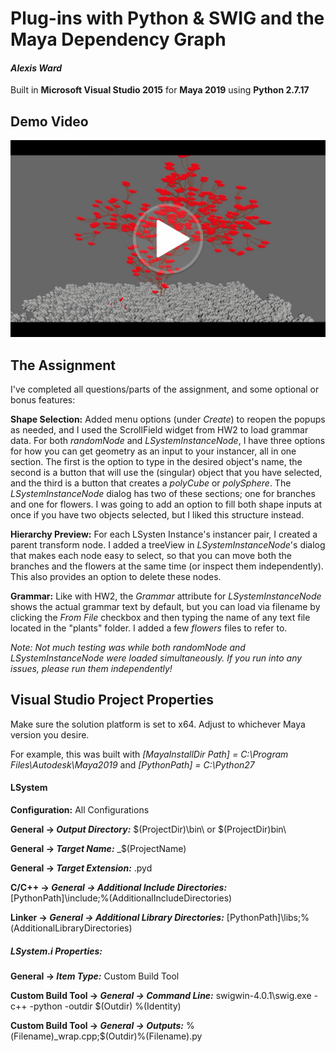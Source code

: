 # Plug-ins with Python & SWIG and the Maya Dependency Graph

#### *Alexis Ward*

Built in **Microsoft Visual Studio 2015** for **Maya 2019** using **Python 2.7.17**



## Demo Video

[![](images/videoheader.png)](https://drive.google.com/file/d/1_TypolYxeEIrEo3jBMG0_kUkVvQPrpcr/view?usp=sharing)



## The Assignment

I've completed all questions/parts of the assignment, and some optional or bonus features:

**Shape Selection:** Added menu options (under *Create*) to reopen the popups as needed, and I used the ScrollField widget from HW2 to load grammar data. For both *randomNode* and *LSystemInstanceNode*, I have three options for how you can get geometry as an input to your instancer, all in one section. The first is the option to type in the desired object's name, the second is a button that will use the (singular) object that you have selected, and the third is a button that creates a *polyCube* or *polySphere*. The *LSystemInstanceNode* dialog has two of these sections; one for branches and one for flowers. I was going to add an option to fill both shape inputs at once if you have two objects selected, but I liked this structure instead.

**Hierarchy Preview:** For each LSysten Instance's instancer pair, I created a parent transform node. I added a treeView in *LSystemInstanceNode*'s dialog that makes each node easy to select, so that you can move both the branches and the flowers at the same time (or inspect them independently). This also provides an option to delete these nodes.

**Grammar:** Like with HW2, the *Grammar* attribute for *LSystemInstanceNode* shows the actual grammar text by default, but you can load via filename by clicking the *From File* checkbox and then typing the name of any text file located in the "plants" folder. I added a few *flowers* files to refer to.

*Note: Not much testing was while both randomNode and LSystemInstanceNode were loaded simultaneously. If you run into any issues, please run them independently!*



## Visual Studio Project Properties

Make sure the solution platform is set to x64. Adjust to whichever Maya version you desire.

For example, this was built with *[MayaInstallDir Path] = C:\Program Files\Autodesk\Maya2019* and *[PythonPath] = C:\Python27*



#### LSystem

**Configuration:** All Configurations

**General &rarr; *Output Directory:*** $(ProjectDir)\bin\ or $(ProjectDir)bin\

**General &rarr; *Target Name:*** _$(ProjectName)

**General &rarr; *Target Extension:*** .pyd

**C/C++ &rarr; *General &rarr; Additional Include Directories:*** [PythonPath]\include;%(AdditionalIncludeDirectories)

**Linker &rarr; *General &rarr; Additional Library Directories:*** [PythonPath]\libs;%(AdditionalLibraryDirectories)



##### LSystem.i Properties:

**General &rarr; *Item Type:*** Custom Build Tool

**Custom Build Tool &rarr; *General &rarr; Command Line:*** swigwin-4.0.1\swig.exe -c++ -python -outdir $(Outdir) %(Identity)

**Custom Build Tool &rarr; *General &rarr; Outputs:*** %(Filename)_wrap.cpp;$(Outdir)%(Filename).py